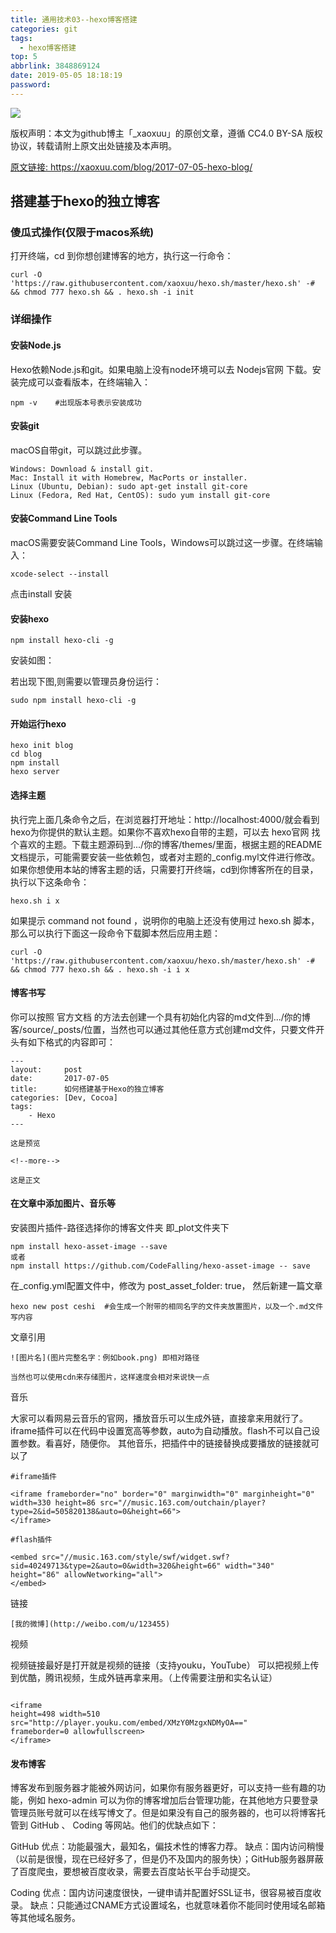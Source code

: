 ```yaml
---
title: 通用技术03--hexo博客搭建
categories: git
tags:
  - hexo博客搭建
top: 5
abbrlink: 3848869124
date: 2019-05-05 18:18:19
password:
---
```


![](https://jwangtec.oss-cn-chengdu.aliyuncs.com/jwangcloud/index/hexo.jpeg)

<meta name="referrer" content="no-referrer" />

版权声明：本文为github博主「_xaoxuu」的原创文章，遵循 CC4.0 BY-SA 版权协议，转载请附上原文出处链接及本声明。

[原文链接: ](https://xaoxuu.com/blog/2017-07-05-hexo-blog/)https://xaoxuu.com/blog/2017-07-05-hexo-blog/


## 搭建基于hexo的独立博客

<!--more-->

###  傻瓜式操作(仅限于macos系统)

打开终端，cd 到你想创建博客的地方，执行这一行命令：

```
curl -O 'https://raw.githubusercontent.com/xaoxuu/hexo.sh/master/hexo.sh' -# && chmod 777 hexo.sh && . hexo.sh -i init

```


###  详细操作


####  安装Node.js

Hexo依赖Node.js和git。如果电脑上没有node环境可以去 Nodejs官网 下载。安装完成可以查看版本，在终端输入：

```
npm -v    #出现版本号表示安装成功

```

####  安装git


macOS自带git，可以跳过此步骤。


```
Windows: Download & install git.
Mac: Install it with Homebrew, MacPorts or installer.
Linux (Ubuntu, Debian): sudo apt-get install git-core
Linux (Fedora, Red Hat, CentOS): sudo yum install git-core

```

#### 安装Command Line Tools

macOS需要安装Command Line Tools，Windows可以跳过这一步骤。在终端输入：

```
xcode-select --install

```



点击install 安装


#### 安装hexo 

```
npm install hexo-cli -g

```

安装如图：


若出现下图,则需要以管理员身份运行：

```
sudo npm install hexo-cli -g

```




####  开始运行hexo

```
hexo init blog
cd blog
npm install
hexo server

```

####  选择主题


执行完上面几条命令之后，在浏览器打开地址：http://localhost:4000/就会看到hexo为你提供的默认主题。如果你不喜欢hexo自带的主题，可以去 hexo官网 找个喜欢的主题。下载主题源码到.../你的博客/themes/里面，根据主题的README文档提示，可能需要安装一些依赖包，或者对主题的_config.myl文件进行修改。如果你想使用本站的博客主题的话，只需要打开终端，cd到你博客所在的目录，执行以下这条命令：

```
hexo.sh i x

```

如果提示 command not found ，说明你的电脑上还没有使用过 hexo.sh 脚本，那么可以执行下面这一段命令下载脚本然后应用主题：

```
curl -O 'https://raw.githubusercontent.com/xaoxuu/hexo.sh/master/hexo.sh' -# && chmod 777 hexo.sh && . hexo.sh -i i x

```


#### 博客书写

你可以按照 官方文档 的方法去创建一个具有初始化内容的md文件到.../你的博客/source/_posts/位置，当然也可以通过其他任意方式创建md文件，只要文件开头有如下格式的内容即可：

```
---
layout:     post
date:       2017-07-05
title:      如何搭建基于Hexo的独立博客
categories: [Dev, Cocoa]
tags:
    - Hexo
---

这是预览

<!--more-->

这是正文

```

#### 在文章中添加图片、音乐等

安装图片插件-路径选择你的博客文件夹 即_plot文件夹下

```
npm install hexo-asset-image --save
或者
npm install https://github.com/CodeFalling/hexo-asset-image -- save

```

在_config.yml配置文件中，修改为 post_asset_folder: true， 然后新建一篇文章

```
hexo new post ceshi  #会生成一个附带的相同名字的文件夹放置图片，以及一个.md文件写内容

```

文章引用

```
![图片名](图片完整名字：例如book.png) 即相对路径

当然也可以使用cdn来存储图片，这样速度会相对来说快一点

```

音乐

大家可以看网易云音乐的官网，播放音乐可以生成外链，直接拿来用就行了。iframe插件可以在代码中设置宽高等参数，auto为自动播放。flash不可以自己设置参数。看喜好，随便你。
其他音乐，把插件中的链接替换成要播放的链接就可以了

```
#iframe插件

<iframe frameborder="no" border="0" marginwidth="0" marginheight="0" width=330 height=86 src="//music.163.com/outchain/player?type=2&id=505820138&auto=0&height=66">
</iframe>

#flash插件

<embed src="//music.163.com/style/swf/widget.swf?sid=40249713&type=2&auto=0&width=320&height=66" width="340" height="86" allowNetworking="all">
</embed>

```

链接

```
[我的微博](http://weibo.com/u/123455)

```

视频

视频链接最好是打开就是视频的链接（支持youku，YouTube）
可以把视频上传到优酷，腾讯视频，生成外链再拿来用。（上传需要注册和实名认证）

```

<iframe
height=498 width=510
src="http://player.youku.com/embed/XMzY0MzgxNDMyOA=="
frameborder=0 allowfullscreen>
</iframe>

```

#### 发布博客


博客发布到服务器才能被外网访问，如果你有服务器更好，可以支持一些有趣的功能，例如 hexo-admin 可以为你的博客增加后台管理功能，在其他地方只要登录管理员账号就可以在线写博文了。但是如果没有自己的服务器的，也可以将博客托管到 GitHub 、 Coding 等网站。他们的优缺点如下：

GitHub
优点：功能最强大，最知名，偏技术性的博客力荐。
缺点：国内访问稍慢（以前是很慢，现在已经好多了，但是仍不及国内的服务快）；GitHub服务器屏蔽了百度爬虫，要想被百度收录，需要去百度站长平台手动提交。

Coding
优点：国内访问速度很快，一键申请并配置好SSL证书，很容易被百度收录。
缺点：只能通过CNAME方式设置域名，也就意味着你不能同时使用域名邮箱等其他域名服务。








